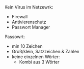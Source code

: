 Kein Virus im Netzewrk:
- Firewall
- Antivierenschutz
- Passwort Manager

Passowrt:
- min 10 Zeichen
- Groß/klein, Satzzeichen & Zahlen
- keine einzelnen Wörter:
	- Kombi aus 3 Wörter